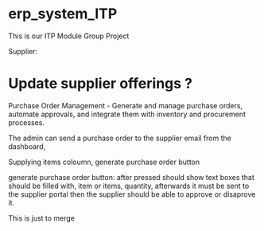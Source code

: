 # erp_system_ITP

This is our ITP Module Group Project

Supplier:

# Update supplier offerings ?

Purchase Order Management - Generate and manage purchase orders, automate approvals, and integrate them with inventory and procurement processes.

The admin can send a purchase order to the supplier email from the dashboard, 

Supplying items coloumn, generate purchase order button


generate purchase order button: after pressed should show text boxes that should be filled with, item or items, quantity, afterwards it must be sent to the supplier portal then the supplier should be able to approve or disaprove it.

This is just to merge